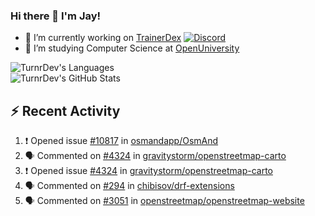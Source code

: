 ### Hi there 👋 I'm Jay!

- 🔭 I’m currently working on [TrainerDex](https://www.github.com/TrainerDex) [![Discord](https://discordapp.com/api/v6/guilds/364313717720219651/widget.png?style=shield)](http://discord.trainerdex.co.uk/)
- 🤔 I’m studying Computer Science at [OpenUniversity](http://www.open.ac.uk/courses/computing-it/degrees/bsc-computing-it-software-q62-soft)

![TurnrDev's Languages](https://github-readme-stats.vercel.app/api/top-langs/?username=TurnrDev&layout=compact&hide_border=true&title_color=1fa6aa&text_color=233247)
<br>
![TurnrDev's GitHub Stats](https://github-readme-stats.vercel.app/api?username=TurnrDev&show_icons=true&hide_border=true&count_private=true&include_all_commits=true&icon_color=1fa6aa&title_color=1fa6aa&text_color=233247)
<br>

## :zap: Recent Activity

<!--START_SECTION:activity-->
1. ❗️ Opened issue [#10817](https://github.com/osmandapp/OsmAnd/issues/10817) in [osmandapp/OsmAnd](https://github.com/osmandapp/OsmAnd)
2. 🗣 Commented on [#4324](https://github.com/gravitystorm/openstreetmap-carto/issues/4324) in [gravitystorm/openstreetmap-carto](https://github.com/gravitystorm/openstreetmap-carto)
3. ❗️ Opened issue [#4324](https://github.com/gravitystorm/openstreetmap-carto/issues/4324) in [gravitystorm/openstreetmap-carto](https://github.com/gravitystorm/openstreetmap-carto)
4. 🗣 Commented on [#294](https://github.com/chibisov/drf-extensions/issues/294) in [chibisov/drf-extensions](https://github.com/chibisov/drf-extensions)
5. 🗣 Commented on [#3051](https://github.com/openstreetmap/openstreetmap-website/issues/3051) in [openstreetmap/openstreetmap-website](https://github.com/openstreetmap/openstreetmap-website)
<!--END_SECTION:activity-->
